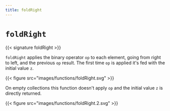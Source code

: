 ```yaml
---
title: foldRight
---
```


# `foldRight`

{{< signature foldRight >}}

`foldRight` applies the binary operator `op` to each element, going from right to left, and the previous `op` result. The first time `op` is applied it's fed with the initial value `z`.

{{< figure src="images/functions/foldRight.svg" >}}

On empty collections this function doesn't apply `op` and the initial value `z` is directly returned.

{{< figure src="images/functions/foldRight.2.svg" >}}

